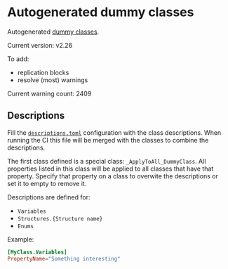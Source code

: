 # Autogenerated dummy classes

Autogenerated [dummy classes](https://github.com/RocketLeagueMapMaking/RL-dummy-classes).

Current version: v2.26

To add:

- replication blocks
- resolve (most) warnings

Current warning count: 2409

## Descriptions

Fill the [`descriptions.toml`](./description.toml) configuration with the class descriptions.
When running the CI this file will be merged with the classes to combine the descriptions.

The first class defined is a special class: `_ApplyToAll_DummyClass`.
All properties listed in this class will be applied to all classes that have that property. Specify that property on a class to overwite the descriptions or set it to empty to remove it.

Descriptions are defined for:

- `Variables`
- `Structures.{Structure name}`
- `Enums`

Example:

```toml
[MyClass.Variables]
PropertyName="Something interesting"
```

